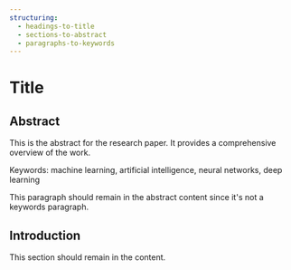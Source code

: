```yaml
---
structuring:
  - headings-to-title
  - sections-to-abstract
  - paragraphs-to-keywords
---
```


# Title

## Abstract

This is the abstract for the research paper. It provides a comprehensive overview of the work.

Keywords: machine learning, artificial intelligence, neural networks, deep learning

This paragraph should remain in the abstract content since it's not a keywords paragraph.

## Introduction

This section should remain in the content.
